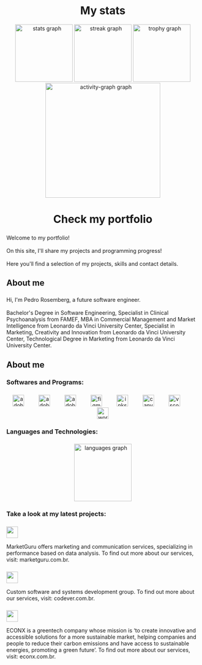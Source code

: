 ###
<h1 align="center">My stats</h1>

<div align="center">
  <img src="https://github-readme-stats.vercel.app/api?username=pedrorosemberg&hide_title=true&hide_rank=false&show_icons=true&include_all_commits=true&count_private=true&disable_animations=false&theme=github_dark&locale=en&hide_border=true&order=1" height="150" alt="stats graph"/>

  <img src="https://streak-stats.demolab.com?user=pedrorosemberg&locale=en&mode=weekly&theme=github_dark&hide_border=true&border_radius=5&order=3" height="150" alt="streak graph"  />
  <img src="https://github-profile-trophy.vercel.app?username=pedrorosemberg&theme=darkhub&column=-1&row=1&margin-w=8&margin-h=8&no-bg=true&no-frame=false&order=4" height="150" alt="trophy graph"  />
    <img src="https://github-readme-activity-graph.vercel.app/graph?username=pedrorosemberg&radius=16&theme=react&area=true&order=5" height="300" alt="activity-graph graph"  />

</div>

###
###
###

<h1 align="center">Check my portfolio</h1>

###

<p align="left">Welcome to my portfolio!<br><br>On this site, I'll share my projects and programming progress!<br><br>Here you'll find a selection of my projects, skills and contact details.</p>

###

<h2 align="left">About me</h2>

###

<p align="left">Hi, I'm Pedro Rosemberg, a future software engineer.<br><br>Bachelor's Degree in Software Engineering, Specialist in Clinical Psychoanalysis from FAMEF, MBA in Commercial Management and Market Intelligence from Leonardo da Vinci University Center, Specialist in Marketing, Creativity and Innovation from Leonardo da Vinci University Center, Technological Degree in Marketing from Leonardo da Vinci University Center.</p>

###

<h2 align="left">About me</h2>

###

<h3 align="left">Softwares and Programs:</h3>

###

<div align="center">
  <img src="https://skillicons.dev/icons?i=ai" height="30" alt="adobeillustrator logo"  />
  <img width="30" />
  <img src="https://skillicons.dev/icons?i=ps" height="30" alt="adobephotoshop logo"  />
  <img width="30" />
  <img src="https://skillicons.dev/icons?i=pr" height="30" alt="adobepremierepro logo"  />
  <img width="30" />
  <img src="https://skillicons.dev/icons?i=figma" height="30" alt="figma logo"  />
  <img width="30" />
  <img src="https://cdn.jsdelivr.net/gh/devicons/devicon/icons/inkscape/inkscape-original.svg" height="30" alt="inkscape logo"  />
  <img width="30" />
  <img src="https://cdn.jsdelivr.net/gh/devicons/devicon/icons/canva/canva-original.svg" height="30" alt="canva logo"  />
  <img width="30" />
  <img src="https://skillicons.dev/icons?i=vscode" height="30" alt="vscode logo"  />
  <img width="30" />
  <img src="https://skillicons.dev/icons?i=wordpress" height="30" alt="wordpress logo"  />
</div>

###

<h3 align="left">Languages and Technologies:</h3>

###

<div align="center">
  <img src="https://github-readme-stats.vercel.app/api/top-langs?username=pedrorosemberg&locale=en&hide_title=false&layout=compact&card_width=320&langs_count=5&theme=github_dark&hide_border=false&order=2" height="150" alt="languages graph"  />
</div>

###

<h3 align="left">Take a look at my latest projects:</h3>

###

<div align="left">
  <a href="https://www.marketguru.com.br" target="blank">
    <img height="30" src="https://static.wixstatic.com/media/a4a1d1_b8a3d8e936c540e283eb27753ac40af1~mv2.png/v1/fill/w_286,h_50,al_c,q_85,usm_0.66_1.00_0.01,enc_auto/combination_mark_all_colors.png"  />
  </a>
  
</div>

<p align="left">MarketGuru offers marketing and communication services, specializing in performance based on data analysis. To find out more about our services, visit: marketguru.com.br.</p>

###
###

<div align="left">
    <a href="https://www.codever.com.br" target="blank">
       <img height="30" src="https://www.codever.com.br/assets/images/codever.png"  />
    </a>
 
</div>

<p align="left">Custom software and systems development group. To find out more about our services, visit: codever.com.br.</p>

###
###

<div align="left">
  <a href="https://www.econx.com.br" target="blank">
    <img height="30" src="https://www.econx.com.br/images/econex.png"  />
  </a>
  
</div>

<p align="left">ECONX is a greentech company whose mission is ‘to create innovative and accessible solutions for a more sustainable market, helping companies and people to reduce their carbon emissions and have access to sustainable energies, promoting a green future’. To find out more about our services, visit: econx.com.br.</p>

###
